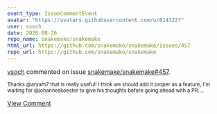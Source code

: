 ```yaml
---
event_type: IssueCommentEvent
avatar: "https://avatars.githubusercontent.com/u/814322?"
user: vsoch
date: 2020-08-26
repo_name: snakemake/snakemake
html_url: https://github.com/snakemake/snakemake/issues/457
repo_url: https://github.com/snakemake/snakemake
---
```


<a href='https://github.com/vsoch' target='_blank'>vsoch</a> commented on issue <a href='https://github.com/snakemake/snakemake/issues/457' target='_blank'>snakemake/snakemake#457</a>.

<small>Thanks @aryam7 that is really useful! I think we should add it proper as a feature, I'm waiting for @johanneskoester to give his thoughts before going ahead with a PR....</small>

<a href='https://github.com/snakemake/snakemake/issues/457' target='_blank'>View Comment</a>